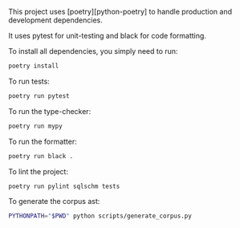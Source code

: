 This project uses [poetry][python-poetry] to handle production and
development dependencies.

It uses pytest for unit-testing and black for code formatting.

To install all dependencies, you simply need to run:

```sh
poetry install
```

To run tests:

```sh
poetry run pytest
```

To run the type-checker:

```sh
poetry run mypy
```

To run the formatter:

```sh
poetry run black .
```

To lint the project:

```sh
poetry run pylint sqlschm tests
```

To generate the corpus ast:

```sh
PYTHONPATH="$PWD" python scripts/generate_corpus.py
```

[poetry-python]: https://python-poetry.org
